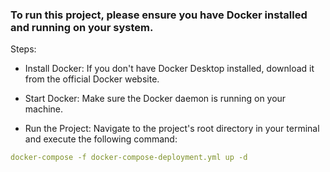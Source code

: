 ### To run this project, please ensure you have Docker installed and running on your system.

Steps:

- Install Docker: If you don't have Docker Desktop installed, download it from the official Docker website.

- Start Docker: Make sure the Docker daemon is running on your machine.

- Run the Project: Navigate to the project's root directory in your terminal and execute the following command:

```yaml
docker-compose -f docker-compose-deployment.yml up -d
```
